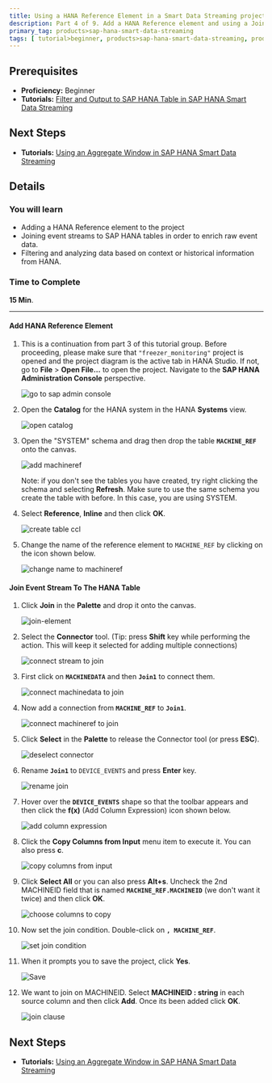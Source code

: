```yaml
---
title: Using a HANA Reference Element in a Smart Data Streaming project
description: Part 4 of 9. Add a HANA Reference element and using a Join operator to combine reference and streaming data.
primary_tag: products>sap-hana-smart-data-streaming
tags: [ tutorial>beginner, products>sap-hana-smart-data-streaming, products>sap-hana-studio ]
---
```

## Prerequisites  
 - **Proficiency:** Beginner
 - **Tutorials:** [Filter and Output to SAP HANA Table in SAP HANA Smart Data Streaming](https://www.sap.com/developer/tutorials/sds-part3-simplefilter-hanatable.html)

## Next Steps
 - **Tutorials:** [Using an Aggregate Window in SAP HANA Smart Data Streaming](https://www.sap.com/developer/tutorials/sds-part5-add-aggregate-window.html)

## Details
### You will learn  
 - Adding a HANA Reference element to the project
 - Joining event streams to SAP HANA tables in order to enrich raw event data.
 - Filtering and analyzing data based on context or historical information from HANA.


### Time to Complete
**15 Min**.

---

#### Add HANA Reference Element

1. This is a continuation from part 3 of this tutorial group. Before proceeding, please make sure that `"freezer_monitoring"` project is opened and the project diagram is the active tab in HANA Studio. If not, go to **File** > **Open File...** to open the project. Navigate to the **SAP HANA Administration Console** perspective.

    ![go to sap admin console](add-hana-table/1-goto-sap-adm.png)

2. Open the **Catalog** for the HANA system in the HANA **Systems** view.

    ![open catalog](add-hana-table/2-open-catalog.png)

3. Open the "SYSTEM" schema and drag then drop the table **`MACHINE_REF`** onto the canvas.

    ![add machineref](add-hana-table/3-add-machineref.png)

    Note: if you don't see the tables you have created, try right clicking the schema and selecting **Refresh**. Make sure to use the same schema you create the table with before. In this case, you are using SYSTEM.

4. Select **Reference**, **Inline** and then click **OK**.

    ![create table ccl](add-hana-table/4-create-table-ccl.png)

5. Change the name of the reference element to `MACHINE_REF` by clicking on the icon shown below.

    ![change name to machineref](add-hana-table/5-change-name-to-machineref.png)


#### Join Event Stream To The HANA Table

1. Click **Join** in the **Palette** and drop it onto the canvas.

    ![join-element](event-streaming/1-join-element.png)

2. Select the **Connector** tool. (Tip: press **Shift** key while performing the action. This will keep it selected for adding multiple connections)

    ![connect stream to join](event-streaming/2-connect-stream-to-join.png)

3. First click on **`MACHINEDATA`** and then **`Join1`** to connect them.

    ![connect machinedata to join](event-streaming/3-connect-machinedata-to-join.png)

4. Now add a connection from **`MACHINE_REF`** to **`Join1`**.

    ![connect machineref to join](event-streaming/4-connect-machineref-to-join.png)

5. Click **Select** in the **Palette** to release the Connector tool (or press **ESC**).

    ![deselect connector](event-streaming/5-diselect-connector.png)

6. Rename **`Join1`** to `DEVICE_EVENTS` and press **Enter** key.

    ![rename join](event-streaming/6-rename-join.png)

7. Hover over the **`DEVICE_EVENTS`** shape so that the toolbar appears and then click the **f(x)** (Add Column Expression) icon shown below.

    ![add column expression](event-streaming/7-add-column-expression.png)

8. Click the **Copy Columns from Input** menu item to execute it. You can also press **c**.

    ![copy columns from input](event-streaming/8-copy-columns-from-input.png)

9. Click **Select All** or you can also press **Alt+s**. Uncheck the 2nd MACHINEID field that is named **`MACHINE_REF.MACHINEID`** (we don't want it twice) and then click **OK**.

    ![choose columns to copy](event-streaming/9-choose-columns-to-copy.png)

10. Now set the join condition. Double-click on **`, MACHINE_REF`**.

    ![set join condition](event-streaming/10-set-join-condition.png)

11. When it prompts you to save the project, click **Yes**.

    ![Save](event-streaming/11-save-project.png)

12. We want to join on MACHINEID. Select **MACHINEID : string** in each source column and then click **Add**. Once its been added click **OK**.

    ![join clause](event-streaming/12-join-clause.png)


## Next Steps
 - **Tutorials:** [Using an Aggregate Window in SAP HANA Smart Data Streaming](https://www.sap.com/developer/tutorials/sds-part5-add-aggregate-window.html)
